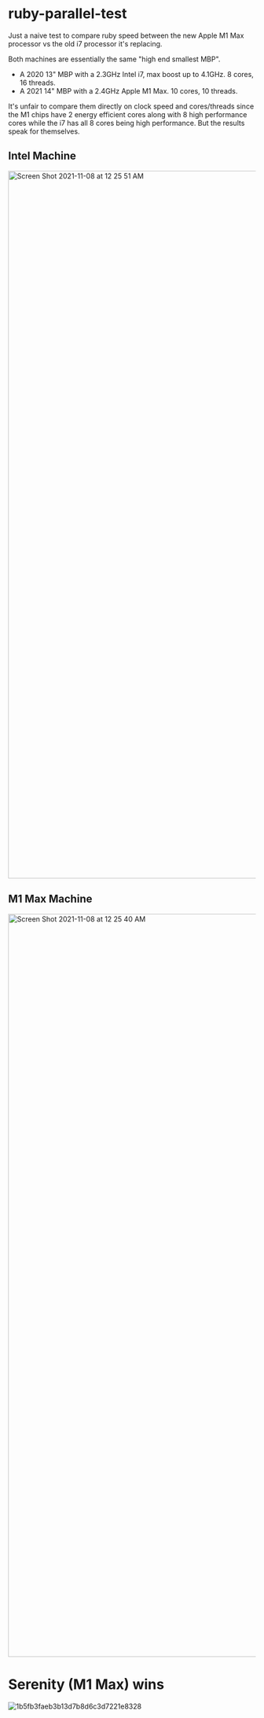 # ruby-parallel-test
Just a naive test to compare ruby speed between the new Apple M1 Max processor vs the old i7 processor it's replacing.

Both machines are essentially the same "high end smallest MBP".
  - A 2020 13" MBP with a 2.3GHz Intel i7, max boost up to 4.1GHz. 8 cores, 16 threads.
  - A 2021 14" MBP with a 2.4GHz Apple M1 Max. 10 cores, 10 threads.

It's unfair to compare them directly on clock speed and cores/threads since the M1 chips have 2 energy efficient cores along with 8 high performance cores while the i7 has all 8 cores being high performance. But the results speak for themselves.

## Intel Machine
<img width="1440" alt="Screen Shot 2021-11-08 at 12 25 51 AM" src="https://user-images.githubusercontent.com/1313339/140698777-b385a1cf-181d-4d17-bbea-279ae84dd9a5.png">

## M1 Max Machine
<img width="1512" alt="Screen Shot 2021-11-08 at 12 25 40 AM" src="https://user-images.githubusercontent.com/1313339/140698806-d8d86ab3-c3c1-4136-8b45-6f51f51a65fe.png">

# Serenity (M1 Max) wins
![1b5fb3faeb3b13d7b8d6c3d7221e8328](https://user-images.githubusercontent.com/1313339/140705065-88394351-b8ff-4335-86ec-302b5d13af4f.jpg)
